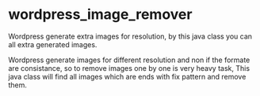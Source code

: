 # wordpress_image_remover
Wordpress generate extra images for resolution, by this java class you can all extra generated images.

Wordpress generate images for different resolution and non if the formate are consistance, 
so to remove images one by one is very heavy task,
This java class will find all images which are ends with fix pattern and remove them.
